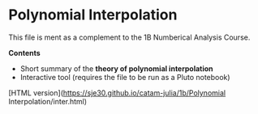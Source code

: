 # Polynomial Interpolation

This file is ment as a complement to the 1B Numberical Analysis Course.

**Contents**
- Short summary of the **theory of polynomial interpolation**
- Interactive tool (requires the file to be run as a Pluto notebook)

[HTML version](https://sje30.github.io/catam-julia/1b/Polynomial Interpolation/inter.html)
